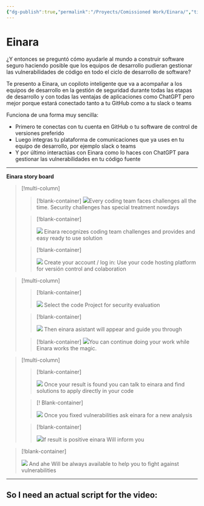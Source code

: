 ```yaml
---
{"dg-publish":true,"permalink":"/Proyects/Comissioned Work/Einara/","title":"Einara","created":"Monday, 2023-09-25, 5:17:01 pm","updated":"2023-09-25T17:33"}
---
```



# Einara

¿Y entonces se preguntó cómo ayudarle al mundo a construir software seguro haciendo posible que los equipos de desarrollo pudieran gestionar las vulnerabilidades de código en todo el ciclo de desarrollo de software?

Te presento a Einara, un copiloto inteligente que va a acompañar a los equipos de desarrollo en la gestión de seguridad durante todas las etapas de desarrollo y con todas las ventajas de aplicaciones como ChatGPT pero mejor porque estará conectado tanto a tu GitHub como a tu slack o teams

Funciona de una forma muy sencilla:

- Primero te conectas con tu cuenta en GitHub o tu software de control de versiones preferido
- Luego integras tu plataforma de comunicaciones que ya uses en tu equipo de desarrollo, por ejemplo slack o teams
- Y por último interactúas con Einara como lo haces con ChatGPT para gestionar las vulnerabilidades en tu código fuente

- - - 

**Einara story board**

> [!multi-column]
> > [!blank-container]
> > ![](file:///C:/Users/Ezma/AppData/Local/Packages/oice_16_974fa576_32c1d314_1e12/AC/Temp/msohtmlclip1/01/clip_image001.png)Every coding team faces challenges all the time.
> > Security challenges has special treatment nowdays
> 
> > [!blank-container]
> > 
> > ![](file:///C:/Users/Ezma/AppData/Local/Packages/oice_16_974fa576_32c1d314_1e12/AC/Temp/msohtmlclip1/01/clip_image002.png) Einara recognizes coding team challenges and provides and easy ready to use solution
> > 
> 
> > [!blank-container]
> > 
> > ![](file:///C:/Users/Ezma/AppData/Local/Packages/oice_16_974fa576_32c1d314_1e12/AC/Temp/msohtmlclip1/01/clip_image003.png) Create your account / log in:
> > Use your code hosting platform for versión control and colaboration
> > 

> [!multi-column]
> > [!blank-container]
> > 
> > ![](file:///C:/Users/Ezma/AppData/Local/Packages/oice_16_974fa576_32c1d314_1e12/AC/Temp/msohtmlclip1/01/clip_image004.png) Select the code Project for security evaluation
> > 
> 
> > [!blank-container]
> > 
> > ![](file:///C:/Users/Ezma/AppData/Local/Packages/oice_16_974fa576_32c1d314_1e12/AC/Temp/msohtmlclip1/01/clip_image005.png) Then einara asistant will appear and guide you through
> > 
> 
> > [!blank-container]
> > ![](file:///C:/Users/Ezma/AppData/Local/Packages/oice_16_974fa576_32c1d314_1e12/AC/Temp/msohtmlclip1/01/clip_image006.png)You can continue doing your work while Einara works the magic.
> > 

> [!multi-column]
> > [!blank-container]
> > 
> > ![](file:///C:/Users/Ezma/AppData/Local/Packages/oice_16_974fa576_32c1d314_1e12/AC/Temp/msohtmlclip1/01/clip_image007.png) Once your result is found you can talk to einara and find solutions to apply directly in your code
> > 
> 
> > [! Blank-container]
> > 
> > ![](file:///C:/Users/Ezma/AppData/Local/Packages/oice_16_974fa576_32c1d314_1e12/AC/Temp/msohtmlclip1/01/clip_image008.png) Once you fixed vulnerabilities ask einara for a new analysis
> > 
> 
> > [!blank-container]
> > 
> > ![](file:///C:/Users/Ezma/AppData/Local/Packages/oice_16_974fa576_32c1d314_1e12/AC/Temp/msohtmlclip1/01/clip_image009.png)If result is positive einara Will inform you
> > 
> 

> [!blank-container]
> 
> ![](file:///C:/Users/Ezma/AppData/Local/Packages/oice_16_974fa576_32c1d314_1e12/AC/Temp/msohtmlclip1/01/clip_image010.png) And ahe Will be always available to help you to fight against vulnerabilities
>

---
## So I need an actual script for the video:


